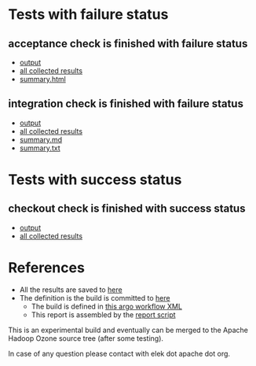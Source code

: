 # Tests with failure status

## acceptance check is finished with failure status

   * [output](https://raw.githubusercontent.com/elek/ozone-ci-03/master/pr/pr-hdds-2505-xgfrw/acceptance/output.log)
   * [all collected results](https://github.com/elek/ozone-ci-03/tree/master/pr/pr-hdds-2505-xgfrw/acceptance)
   * [summary.html](https://elek.github.io/ozone-ci-03/pr/pr-hdds-2505-xgfrw/acceptance/summary.html)


## integration check is finished with failure status

   * [output](https://raw.githubusercontent.com/elek/ozone-ci-03/master/pr/pr-hdds-2505-xgfrw/integration/output.log)
   * [all collected results](https://github.com/elek/ozone-ci-03/tree/master/pr/pr-hdds-2505-xgfrw/integration)
   * [summary.md](https://github.com/elek/ozone-ci-03/tree/master/pr/pr-hdds-2505-xgfrw/integration/summary.md)
   * [summary.txt](https://github.com/elek/ozone-ci-03/tree/master/pr/pr-hdds-2505-xgfrw/integration/summary.txt)



# Tests with success status

## checkout check is finished with success status

   * [output](https://raw.githubusercontent.com/elek/ozone-ci-03/master/pr/pr-hdds-2505-xgfrw/checkout/output.log)
   * [all collected results](https://github.com/elek/ozone-ci-03/tree/master/pr/pr-hdds-2505-xgfrw/checkout)




# References

 * All the results are saved to [here](https://github.com/elek/ozone-ci-03/tree/master/pr/pr-hdds-2505-xgfrw/)
 * The definition is the build is committed to [here](https://github.com/elek/argo-ozone)
    * The build is defined in [this argo workflow XML](https://github.com/elek/argo-ozone/blob/master/ozone-build.yaml)
    * This report is assembled by the [report script](https://github.com/elek/argo-ozone/blob/master/scripts/report.sh)

This is an experimental build and eventually can be merged to the Apache Hadoop Ozone source tree (after some testing).

In case of any question please contact with elek dot apache dot org.
